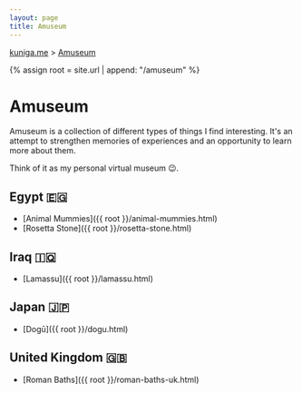 ```yaml
---
layout: page
title: Amuseum
---
```


<p>
  <a href="{{ site.url }}">kuniga.me</a> > <a href="{{ site.url }}/amuseum">Amuseum</a>
</p>

{% assign root = site.url | append: "/amuseum" %}

# Amuseum

Amuseum is a collection of different types of things I find interesting. It's an attempt to strengthen memories of experiences and an opportunity to learn more about them.

Think of it as my personal virtual museum 😉.

## Egypt 🇪🇬

* [Animal Mummies]({{ root }}/animal-mummies.html)
* [Rosetta Stone]({{ root }}/rosetta-stone.html)

## Iraq 🇮🇶

* [Lamassu]({{ root }}/lamassu.html)

## Japan 🇯🇵

* [Dogū]({{ root }}/dogu.html)

## United Kingdom 🇬🇧

* [Roman Baths]({{ root }}/roman-baths-uk.html)
